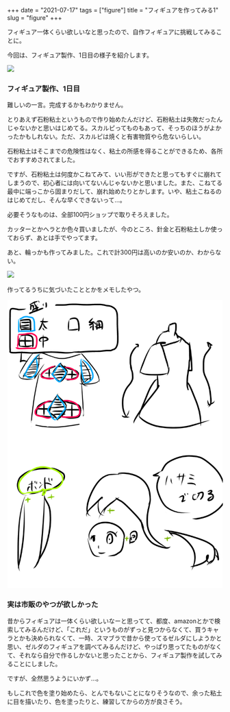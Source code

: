 +++
date = "2021-07-17"
tags = ["figure"]
title = "フィギュアを作ってみる1"
slug = "figure"
+++

フィギュア一体くらい欲しいなと思ったので、自作フィギュアに挑戦してみることに。

今回は、フィギュア製作、1日目の様子を紹介します。

![](https://raw.githubusercontent.com/syui/img/master/other/figure_make_01.png)

### フィギュア製作、1日目

難しいの一言。完成するかもわかりません。

とりあえず石粉粘土というもので作り始めたんだけど、石粉粘土は失敗だったんじゃないかと思いはじめてる。スカルピってものもあって、そっちのほうがよかったかもしれない。ただ、スカルピは焼くと有害物質やら危ないらしい。

石粉粘土はそこまでの危険性はなく、粘土の所感を得ることができるため、各所でおすすめされてました。

ですが、石粉粘土は何度かこねてみて、いい形ができたと思ってもすぐに崩れてしまうので、初心者には向いてないんじゃないかと思いました。また、こねてる最中に端っこから固まりだして、崩れ始めたりとかします。いや、粘土こねるのはじめてだし、そんな早くできないって...。

必要そうなものは、全部100円ショップで取りそろえました。

カッターとかヘラとか色々買いましたが、今のところ、針金と石粉粘土しか使っておらず、あとは手でやってます。

あと、輪っかも作ってみました。これで計300円は高いのか安いのか、わからない。

![](https://raw.githubusercontent.com/syui/img/master/other/figure_make_02.png)

作ってるうちに気づいたこととかをメモしたやつ。

![](https://raw.githubusercontent.com/syui/img/master/other/figure_make_03.png)

### 実は市販のやつが欲しかった

昔からフィギュアは一体くらい欲しいなーと思ってて、都度、amazonとかで検索してみるんだけど、「これだ」というものがずっと見つからなくて、買うキャラとかも決められなくて、一時、スマブラで昔から使ってるゼルダにしようかと思い、ゼルダのフィギュアを調べてみるんだけど、やっぱり思ってたものがなくて、それなら自分で作るしかないと思ったことから、フィギュア製作を試してみることにしました。

ですが、全然思うようにいかず...。

もしこれで色を塗り始めたら、とんでもないことになりそうなので、余った粘土に目を描いたり、色を塗ったりと、練習してからの方が良さそう。

